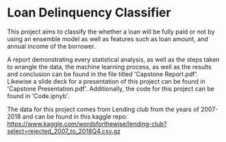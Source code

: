 # Loan Delinquency Classifier
This project aims to classify the whether a loan will be fully paid or not by using an ensemble model as well as features such as loan amount, and annual income of the borrower.

A report demonstrating every statistical analysis, as well as the steps taken to wrangle the data, the machine learning process, as well as the results and conclusion can be found in the file titled 'Capstone Report.pdf'. Likewise a slide deck for a presentation of this project can be found in 'Capstone Presentation.pdf'. Additionally, the code for this project can be found in 'Code.ipnyb'.

The data for this project comes from Lending club from the years of 2007-2018 and can be found in this kaggle repo:  https://www.kaggle.com/wordsforthewise/lending-club?select=rejected_2007_to_2018Q4.csv.gz

